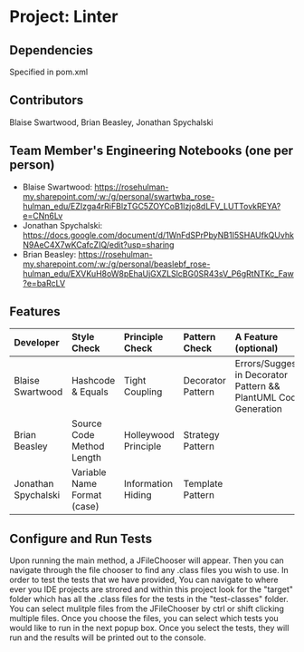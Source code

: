 # Project: Linter

## Dependencies
Specified in pom.xml

## Contributors
Blaise Swartwood, Brian Beasley, Jonathan Spychalski

## Team Member's Engineering Notebooks (one per person)
- Blaise Swartwood: https://rosehulman-my.sharepoint.com/:w:/g/personal/swartwba_rose-hulman_edu/EZIzga4rRiFBlzTGC5ZOYCoB1lzjo8dLFV_LUTTovkREYA?e=CNn6Lv
- Jonathan Spychalski: https://docs.google.com/document/d/1WnFdSPrPbyNB1I5SHAUfkQUvhkN9AeC4X7wKCafcZIQ/edit?usp=sharing
- Brian Beasley: https://rosehulman-my.sharepoint.com/:w:/g/personal/beaslebf_rose-hulman_edu/EXVKuH8oW8pEhaUjGXZLSlcBG0SR43sV_P6gRtNTKc_Faw?e=baRcLV

## Features


| Developer         | Style Check        | Principle Check | Pattern Check     | A Feature (optional) |
|:------------------|:-------------------|:----------------|:------------------|:---------------------|
| Blaise Swartwood   |  Hashcode & Equals |  Tight Coupling | Decorator Pattern |  Errors/Suggestions in Decorator Pattern && PlantUML Code Generation |
| Brian Beasley      | Source Code Method Length | Holleywood Principle | Strategy Pattern |  |
| Jonathan Spychalski| Variable Name Format (case) | Information Hiding | Template Pattern |                  


## Configure and Run Tests ##
Upon running the main method, a JFileChooser will appear. Then you can navigate through the file chooser to find any .class files you wish to use. In order to test the tests that we have provided,
You can navigate to where ever you IDE projects are strored and within this project look for the "target" folder which has all the .class files for the tests in the "test-classes" folder. You can select 
mulitple files from the JFileChooser by ctrl or shift clicking multiple files. Once you choose the files, you can select which tests you would like to run in the next popup box. Once you select the tests,
they will run and the results will be printed out to the console.

